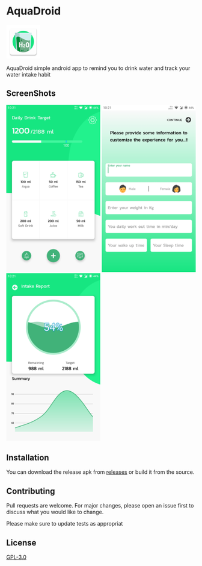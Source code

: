 # AquaDroid

<img src="/fastlane/metadata/android/en-US/images/featureGraphic.png" width="90px">

AquaDroid simple android app to remind you to drink water and track your water intake habit

## ScreenShots

<img src="/fastlane/metadata/android/en-US/images/phoneScreenshots/1-home.png" width="250px"> <img src="/fastlane/metadata/android/en-US/images/phoneScreenshots/2-Edit.png" width="250px"> <img src="/fastlane/metadata/android/en-US/images/phoneScreenshots/3-Stats.png" width="250px"> 



## Installation

You can download the release apk from [releases](https://github.com/z3r0c00l-2k/AquaDroid/releases) or build it from the source.


## Contributing
Pull requests are welcome. For major changes, please open an issue first to discuss what you would like to change.

Please make sure to update tests as appropriat

## License
[GPL-3.0](https://github.com/z3r0c00l-2k/AquaDroid/blob/master/LICENSE)

